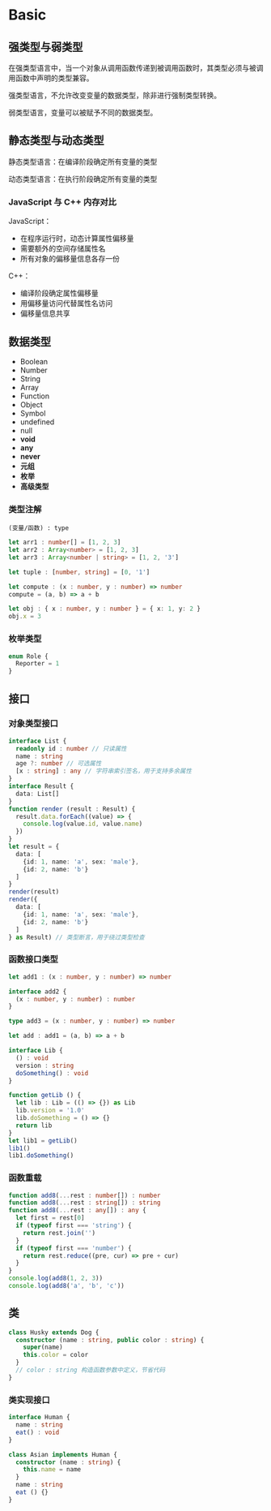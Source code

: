 # Basic

## 强类型与弱类型

在强类型语言中，当一个对象从调用函数传递到被调用函数时，其类型必须与被调用函数中声明的类型兼容。

强类型语言，不允许改变变量的数据类型，除非进行强制类型转换。

弱类型语言，变量可以被赋予不同的数据类型。

## 静态类型与动态类型

静态类型语言：在编译阶段确定所有变量的类型

动态类型语言：在执行阶段确定所有变量的类型

### JavaScript 与 C++ 内存对比

JavaScript：

* 在程序运行时，动态计算属性偏移量
* 需要额外的空间存储属性名
* 所有对象的偏移量信息各存一份

C++：

* 编译阶段确定属性偏移量
* 用偏移量访问代替属性名访问
* 偏移量信息共享

## 数据类型

* Boolean
* Number
* String
* Array
* Function
* Object
* Symbol
* undefined
* null
* **void**
* **any**
* **never**
* **元组**
* **枚举**
* **高级类型**

### 类型注解

```text
(变量/函数) : type
```

```typescript
let arr1 : number[] = [1, 2, 3]
let arr2 : Array<number> = [1, 2, 3]
let arr3 : Array<number | string> = [1, 2, '3']

let tuple : [number, string] = [0, '1']

let compute : (x : number, y : number) => number
compute = (a, b) => a + b

let obj : { x : number, y : number } = { x: 1, y: 2 }
obj.x = 3
```

### 枚举类型

```typescript
enum Role {
  Reporter = 1
}
```

## 接口

### 对象类型接口

```typescript
interface List {
  readonly id : number // 只读属性
  name : string
  age ?: number // 可选属性
  [x : string] : any // 字符串索引签名，用于支持多余属性
}
interface Result {
  data: List[]
}
function render (result : Result) {
  result.data.forEach((value) => {
    console.log(value.id, value.name)
  })
}
let result = {
  data: [
    {id: 1, name: 'a', sex: 'male'},
    {id: 2, name: 'b'}
  ]
}
render(result)
render({
  data: [
    {id: 1, name: 'a', sex: 'male'},
    {id: 2, name: 'b'}
  ]
} as Result) // 类型断言，用于绕过类型检查
```

### 函数接口类型

```typescript
let add1 : (x : number, y : number) => number

interface add2 {
  (x : number, y : number) : number
}

type add3 = (x : number, y : number) => number

let add : add1 = (a, b) => a + b

interface Lib {
  () : void
  version : string
  doSomething() : void
}

function getLib () {
  let lib : Lib = (() => {}) as Lib
  lib.version = '1.0'
  lib.doSomething = () => {}
  return lib
}
let lib1 = getLib()
lib1()
lib1.doSomething()
```

### 函数重载

```typescript
function add8(...rest : number[]) : number
function add8(...rest : string[]) : string
function add8(...rest : any[]) : any {
  let first = rest[0]
  if (typeof first === 'string') {
    return rest.join('')
  }
  if (typeof first === 'number') {
    return rest.reduce((pre, cur) => pre + cur)
  }
}
console.log(add8(1, 2, 3))
console.log(add8('a', 'b', 'c'))
```

## 类

```typescript
class Husky extends Dog {
  constructor (name : string, public color : string) {
    super(name)
    this.color = color
  }
  // color : string 构造函数参数中定义，节省代码
}
```

### 类实现接口

```typescript
interface Human {
  name : string
  eat() : void
}

class Asian implements Human {
  constructor (name : string) {
    this.name = name
  }
  name : string
  eat () {}
}
```



